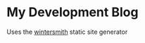
# My Development Blog

Uses the [wintersmith](https://github.com/jnordberg/wintersmith) static site generator

